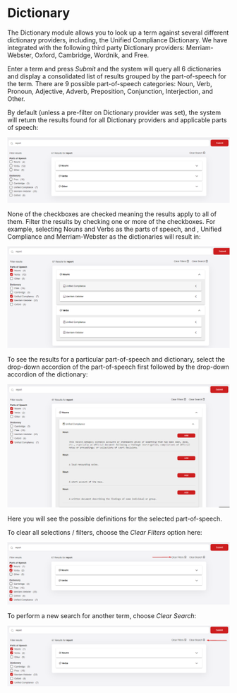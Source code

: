 # Dictionary

The Dictionary module allows you to look up a term against several different dictionary providers, including, the Unified Compliance Dictionary.  We have integrated with the following third party Dictionary providers:  Merriam-Webster, Oxford, Cambridge, Wordnik, and Free.&#x20;

Enter a term and press _Submit_ and the system will query all 6 dictionaries and display a consolidated list of results grouped by the part-of-speech for the term.  There are 9 possible part-of-speech categories:  Noun, Verb, Pronoun, Adjective, Adverb, Preposition, Conjunction, Interjection, and Other.

By default (unless a pre-filter on Dictionary provider was set), the system will return the results found for all Dictionary providers and applicable parts of speech:

![](<.gitbook/assets/image (4).png>)

None of the checkboxes are checked meaning the results apply to all of them.  Filter the results by checking one or more of the checkboxes.  For example, selecting Nouns and Verbs as the parts of speech, and , Unified Compliance and Merriam-Webster as the dictionaries will result in:

![](<.gitbook/assets/image (1).png>)

To see the results for a particular part-of-speech and dictionary, select the drop-down accordion of the part-of-speech first followed by the drop-down accordion of the dictionary:

![](.gitbook/assets/image.png)

Here you will see the possible definitions for the selected part-of-speech.

To clear all selections / filters, choose the _Clear Filters_ option here:

![](<.gitbook/assets/image (3).png>)

To perform a new search for another term, choose _Clear Search_:

![](<.gitbook/assets/image (2).png>)

